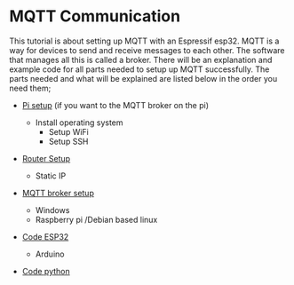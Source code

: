 # MQTT Communication
This tutorial is about setting up MQTT with an Espressif esp32. MQTT is a way for devices to send and receive messages to each other. The software that manages all this is called a broker. There will be an explanation and example code for all parts needed to setup up MQTT successfully. The parts needed and what will be explained are listed below in the order you need them;


- [Pi setup](https://github.com/utwente-interaction-lab/MQTT-Communication/tree/main/Pi%20Setup) (if you want to the MQTT broker on the pi)
	- Install operating system
		- Setup WiFi
		- Setup SSH

- [Router Setup](https://github.com/utwente-interaction-lab/MQTT-Communication/tree/main/Router%20Setup)
	- Static IP

- [MQTT broker setup](https://github.com/utwente-interaction-lab/MQTT-Communication/tree/main/MQTTBroker)
	- Windows
	- Raspberry pi /Debian based linux
 
 - [Code ESP32](https://github.com/utwente-interaction-lab/MQTT-Communication/tree/main/ESP32%20Code)
	 - Arduino

- [Code python](https://github.com/utwente-interaction-lab/MQTT-Communication/tree/main/Python%20Code)





 

